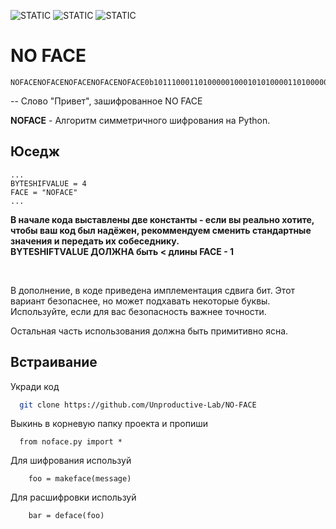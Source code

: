 
![STATIC](https://img.shields.io/badge/No_Face-No_Face-gre
) ![STATIC](https://img.shields.io/badge/No_Face-No_Face-blue
) ![STATIC](https://img.shields.io/badge/No_Face-No_Face-black
)



# NO FACE
```
NOFACENOFACENOFACENOFACENOFACE0b101110001101000001000101010000110100000101000110010011110100111010000000110100010100010101000011010000010100011001001111010011101011111111010000010001010100001101000001010001100100111101001110001000010100010101000011010000010100011001001111010011101000001011010001010001010100001101000001010001100100111101001110101101011101000001000101010000110100000101000110010011110100111010110010110
```
-- Слово "Привет", зашифрованное NO FACE

**NOFACE** - Алгоритм симметричного шифрования на Python.
## Юседж

```
...
BYTESHIFVALUE = 4
FACE = "NOFACE"
...

```
**В начале кода выставлены две константы - если вы реально хотите, чтобы ваш код был надёжен, рекоммендуем сменить стандартные значения и передать их собеседнику.** <br>
**BYTESHIFTVALUE ДОЛЖНА быть < длины FACE - 1**

<br>

В дополнение, в коде приведена имплементация сдвига бит. Этот вариант безопаснее, но может подхавать некоторые буквы. Используйте, если для вас безопасность важнее точности.

Остальная часть использования должна быть примитивно ясна.


## Встраивание

Укради код

```bash
  git clone https://github.com/Unproductive-Lab/NO-FACE
```

Выкинь в корневую папку проекта и пропиши

```
  from noface.py import *
```

Для шифрования используй

```
    foo = makeface(message)
```

Для расшифровки используй

```
    bar = deface(foo)
```

